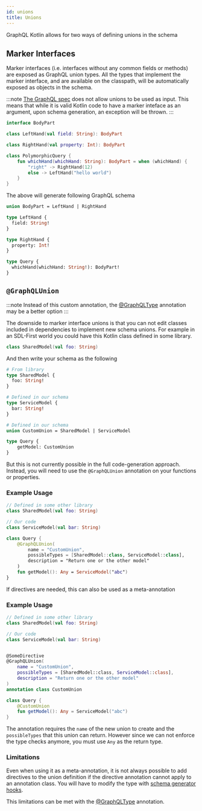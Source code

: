 ```yaml
---
id: unions
title: Unions
---
```


GraphQL Kotlin allows for two ways of defining unions in the schema

## Marker Interfaces

Marker interfaces (i.e. interfaces without any common fields or methods) are exposed as GraphQL union types. All the
types that implement the marker interface, and are available on the classpath, will be automatically exposed as
objects in the schema.

:::note
[The GraphQL spec](http://spec.graphql.org/June2018/#sec-Unions) does not allow unions to be used as input.
This means that while it is valid Kotlin code to have a marker inteface as an argument, upon schema generation, an exception will be thrown.
:::

```kotlin
interface BodyPart

class LeftHand(val field: String): BodyPart

class RightHand(val property: Int): BodyPart

class PolymorphicQuery {
    fun whichHand(whichHand: String): BodyPart = when (whichHand) {
        "right" -> RightHand(12)
        else -> LeftHand("hello world")
    }
}
```

The above will generate following GraphQL schema

```graphql
union BodyPart = LeftHand | RightHand

type LeftHand {
  field: String!
}

type RightHand {
  property: Int!
}

type Query {
  whichHand(whichHand: String!): BodyPart!
}
```

## `@GraphQLUnion`
:::note
Instead of this custom annotation, the [@GraphQLType](../customizing-schemas/custom-type-reference) annotation may be a better option
:::

The downside to marker interface unions is that you can not edit classes included in dependencies to implement new schema unions.
For example in an SDL-First world you could have this Kotlin class defined in some library.

```kotlin
class SharedModel(val foo: String)
```

And then write your schema as the following


```graphql
# From library
type SharedModel {
  foo: String!
}

# Defined in our schema
type ServiceModel {
  bar: String!
}

# Defined in our schema
union CustomUnion = SharedModel | ServiceModel

type Query {
    getModel: CustomUnion
}
```

But this is not currently possible in the full code-generation approach. Instead, you will need to use the `@GraphQLUnion` annotation on your functions or properties.

### Example Usage
```kotlin
// Defined in some other library
class SharedModel(val foo: String)

// Our code
class ServiceModel(val bar: String)

class Query {
    @GraphQLUnion(
        name = "CustomUnion",
        possibleTypes = [SharedModel::class, ServiceModel::class],
        description = "Return one or the other model"
    )
    fun getModel(): Any = ServiceModel("abc")
}
```

If directives are needed, this can also be used as a meta-annotation

### Example Usage
```kotlin
// Defined in some other library
class SharedModel(val foo: String)

// Our code
class ServiceModel(val bar: String)


@SomeDirective
@GraphQLUnion(
    name = "CustomUnion",
    possibleTypes = [SharedModel::class, ServiceModel::class],
    description = "Return one or the other model"
)
annotation class CustomUnion

class Query {
    @CustomUnion
    fun getModel(): Any = ServiceModel("abc")
}
```

The annotation requires the `name` of the new union to create and the `possibleTypes` that this union can return.
However since we can not enforce the type checks anymore, you must use `Any` as the return type.

### Limitations
Even when using it as a meta-annotation, it is not always possible to add directives to the union definition
if the directive annotation cannot apply to an annotation class.
You will have to modify the type with [schema generator hooks](../customizing-schemas/generator-config.md).

This limitations can be met with the [@GraphQLType](../customizing-schemas/custom-type-reference) annotation.

